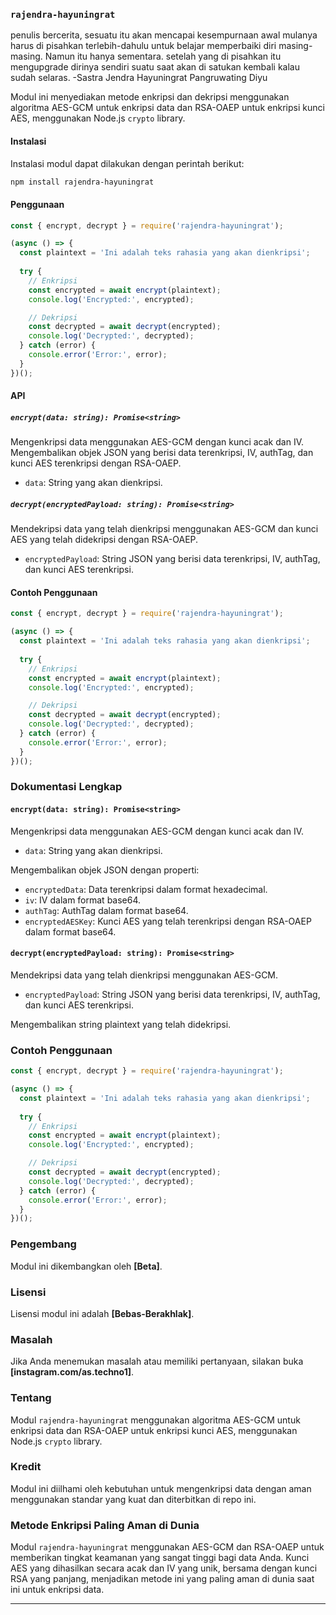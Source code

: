 ### `rajendra-hayuningrat`
penulis bercerita, sesuatu itu akan mencapai kesempurnaan awal mulanya harus di pisahkan terlebih-dahulu untuk belajar memperbaiki diri masing-masing. Namun itu hanya sementara. setelah yang di pisahkan itu mengupgrade dirinya sendiri suatu saat akan di satukan kembali kalau sudah selaras. -Sastra Jendra Hayuningrat Pangruwating Diyu

Modul ini menyediakan metode enkripsi dan dekripsi menggunakan algoritma AES-GCM untuk enkripsi data dan RSA-OAEP untuk enkripsi kunci AES, menggunakan Node.js `crypto` library.

#### Instalasi

Instalasi modul dapat dilakukan dengan perintah berikut:

```bash
npm install rajendra-hayuningrat
```

#### Penggunaan

```javascript
const { encrypt, decrypt } = require('rajendra-hayuningrat');

(async () => {
  const plaintext = 'Ini adalah teks rahasia yang akan dienkripsi';
  
  try {
    // Enkripsi
    const encrypted = await encrypt(plaintext);
    console.log('Encrypted:', encrypted);

    // Dekripsi
    const decrypted = await decrypt(encrypted);
    console.log('Decrypted:', decrypted);
  } catch (error) {
    console.error('Error:', error);
  }
})();
```

#### API

##### `encrypt(data: string): Promise<string>`

Mengenkripsi data menggunakan AES-GCM dengan kunci acak dan IV. Mengembalikan objek JSON yang berisi data terenkripsi, IV, authTag, dan kunci AES terenkripsi dengan RSA-OAEP.

- `data`: String yang akan dienkripsi.

##### `decrypt(encryptedPayload: string): Promise<string>`

Mendekripsi data yang telah dienkripsi menggunakan AES-GCM dan kunci AES yang telah didekripsi dengan RSA-OAEP.

- `encryptedPayload`: String JSON yang berisi data terenkripsi, IV, authTag, dan kunci AES terenkripsi.

#### Contoh Penggunaan

```javascript
const { encrypt, decrypt } = require('rajendra-hayuningrat');

(async () => {
  const plaintext = 'Ini adalah teks rahasia yang akan dienkripsi';
  
  try {
    // Enkripsi
    const encrypted = await encrypt(plaintext);
    console.log('Encrypted:', encrypted);

    // Dekripsi
    const decrypted = await decrypt(encrypted);
    console.log('Decrypted:', decrypted);
  } catch (error) {
    console.error('Error:', error);
  }
})();
```

### Dokumentasi Lengkap

#### `encrypt(data: string): Promise<string>`

Mengenkripsi data menggunakan AES-GCM dengan kunci acak dan IV.

- `data`: String yang akan dienkripsi.

Mengembalikan objek JSON dengan properti:

- `encryptedData`: Data terenkripsi dalam format hexadecimal.
- `iv`: IV dalam format base64.
- `authTag`: AuthTag dalam format base64.
- `encryptedAESKey`: Kunci AES yang telah terenkripsi dengan RSA-OAEP dalam format base64.

#### `decrypt(encryptedPayload: string): Promise<string>`

Mendekripsi data yang telah dienkripsi menggunakan AES-GCM.

- `encryptedPayload`: String JSON yang berisi data terenkripsi, IV, authTag, dan kunci AES terenkripsi.

Mengembalikan string plaintext yang telah didekripsi.

### Contoh Penggunaan

```javascript
const { encrypt, decrypt } = require('rajendra-hayuningrat');

(async () => {
  const plaintext = 'Ini adalah teks rahasia yang akan dienkripsi';
  
  try {
    // Enkripsi
    const encrypted = await encrypt(plaintext);
    console.log('Encrypted:', encrypted);

    // Dekripsi
    const decrypted = await decrypt(encrypted);
    console.log('Decrypted:', decrypted);
  } catch (error) {
    console.error('Error:', error);
  }
})();
```

### Pengembang

Modul ini dikembangkan oleh **[Beta]**.

### Lisensi

Lisensi modul ini adalah **[Bebas-Berakhlak]**.

### Masalah

Jika Anda menemukan masalah atau memiliki pertanyaan, silakan buka **[instagram.com/as.techno1]**.

### Tentang

Modul `rajendra-hayuningrat` menggunakan algoritma AES-GCM untuk enkripsi data dan RSA-OAEP untuk enkripsi kunci AES, menggunakan Node.js `crypto` library.

### Kredit

Modul ini diilhami oleh kebutuhan untuk mengenkripsi data dengan aman menggunakan standar yang kuat dan diterbitkan di repo ini.

### Metode Enkripsi Paling Aman di Dunia

Modul `rajendra-hayuningrat` menggunakan AES-GCM dan RSA-OAEP untuk memberikan tingkat keamanan yang sangat tinggi bagi data Anda. Kunci AES yang dihasilkan secara acak dan IV yang unik, bersama dengan kunci RSA yang panjang, menjadikan metode ini yang paling aman di dunia saat ini untuk enkripsi data.

---
